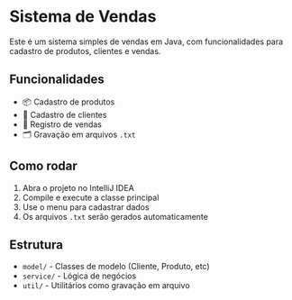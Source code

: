 # Sistema de Vendas

Este é um sistema simples de vendas em Java, com funcionalidades para cadastro de produtos, clientes e vendas.

## Funcionalidades

- 📦 Cadastro de produtos
- 👤 Cadastro de clientes
- 🛒 Registro de vendas
- 🗂 Gravação em arquivos `.txt`

## Como rodar

1. Abra o projeto no IntelliJ IDEA
2. Compile e execute a classe principal
3. Use o menu para cadastrar dados
4. Os arquivos `.txt` serão gerados automaticamente

## Estrutura

- `model/` - Classes de modelo (Cliente, Produto, etc)
- `service/` - Lógica de negócios
- `util/` - Utilitários como gravação em arquivo